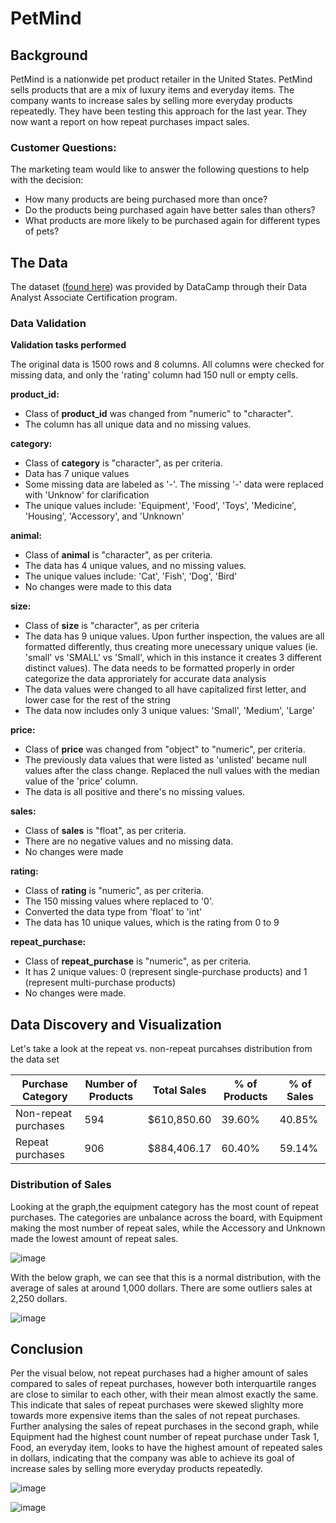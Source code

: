 # PetMind

## Background
PetMind is a nationwide pet product retailer in the United States. PetMind sells products that are a mix of luxury items and everyday items. The company wants to increase sales by selling more everyday products repeatedly. They have been testing this approach for the last year. They now want a report on how repeat purchases impact sales.

### Customer Questions:
The marketing team would like to answer the following questions to help with the decision:
* How many products are being purchased more than once?
* Do the products being purchased again have better sales than others?
* What products are more likely to be purchased again for different types of pets?

## The Data
The dataset ([found here](https://github.com/vchow6/Pet-Box-Subscription/blob/main/pet_supplies_2212.csv)) was provided by DataCamp through their Data Analyst Associate Certification program.

### Data Validation

**Validation tasks performed**

The original data is 1500 rows and 8 columns. All columns were checked for missing data, and only the 'rating' column had 150 null or empty cells.

**product_id:** 
* Class of **product_id** was changed from "numeric" to "character".
* The column has all unique data and no missing values. 

**category:** 
* Class of **category** is "character", as per criteria.
* Data has 7 unique values
* Some missing data are labeled as '-'. The missing '-' data were replaced with 'Unknow' for clarification
* The unique values include: 'Equipment', 'Food', 'Toys', 'Medicine', 'Housing', 'Accessory', and 'Unknown'

**animal:** 
* Class of **animal** is "character", as per criteria.
* The data has 4 unique values, and no missing values.
* The unique values include: 'Cat', 'Fish', 'Dog', 'Bird'
* No changes were made to this data

**size:** 
* Class of **size** is "character", as per criteria
* The data has 9 unique values. Upon further inspection, the values are all formatted differently, thus creating more unecessary unique values (ie. 'small' vs 'SMALL' vs 'Small', which in this instance it creates 3 different distinct values). The data needs to be formatted properly in order categorize the data approriately for accurate data analysis
* The data values were changed to all have capitalized first letter, and lower case for the rest of the string
* The data now includes only 3 unique values: 'Small', 'Medium', 'Large'

**price:** 
* Class of **price** was changed from "object" to "numeric", per criteria.
* The previously data values that were listed as 'unlisted' became null values after the class change. Replaced the null values with the median value of the 'price' column.
* The data is all positive and there's no missing values. 

**sales:** 
* Class of **sales** is "float", as per criteria.
* There are no negative values and no missing data.
* No changes were made

**rating:** 
* Class of **rating** is "numeric", as per criteria.
* The 150 missing values where replaced to '0'.
* Converted the data type from 'float' to 'int'
* The data has 10 unique values, which is the rating from 0 to 9

**repeat_purchase:** 
* Class of **repeat_purchase** is "numeric", as per criteria.
* It has 2 unique values: 0 (represent single-purchase products) and 1 (represent multi-purchase products)
* No changes were made.

## Data Discovery and Visualization
Let's take a look at the repeat vs. non-repeat purcahses distribution from the data set

| Purchase Category | Number of Products | Total Sales | % of Products | % of Sales |
| --- | --- | --- | --- | --- |
| Non-repeat purchases | 594 | $610,850.60 | 39.60% | 40.85% |
| Repeat purchases | 906 | $884,406.17 | 60.40% | 59.14% |

### Distribution of Sales



Looking at the graph,the equipment category has the most count of repeat purchases. The categories are unbalance across the board, with Equipment making the most number of repeat sales, while the Accessory and Unknown made the lowest amount of repeat sales.

![image](https://github.com/vchow6/PetMind/blob/main/Number%20of%20Repeat%20Purchases%20Count%20per%20Category.png) 

With the below graph, we can see that this is a normal distribution, with the average of sales at around 1,000 dollars. There are some outliers sales at 2,250 dollars.

![image](https://github.com/vchow6/PetMind/blob/main/Distribution%20of%20All%20Sales.png)


## Conclusion

Per the visual below, not repeat purchases had a higher amount of sales compared to sales of repeat purchases, however both interquartile ranges are close to similar to each other, with their mean almost exactly the same. This indicate that sales of repeat purchases were skewed slighlty more towards more expensive items than the sales of not repeat purchases. Further analysing the sales of repeat purchases in the second graph, while Equipment had the highest count number of repeat purchase under Task 1, Food, an everyday item, looks to have the highest amount of repeated sales in dollars, indicating that the company was able to achieve its goal of increase sales by selling more everyday products repeatedly.

![image](https://github.com/vchow6/PetMind/blob/main/Sales%20of%20Not%20Repeat%20vs.%20Repeat%20Purchases.png)

![image](https://github.com/vchow6/PetMind/blob/main/Sales%20of%20Repeat%20Purchase%20by%20Category.png)
